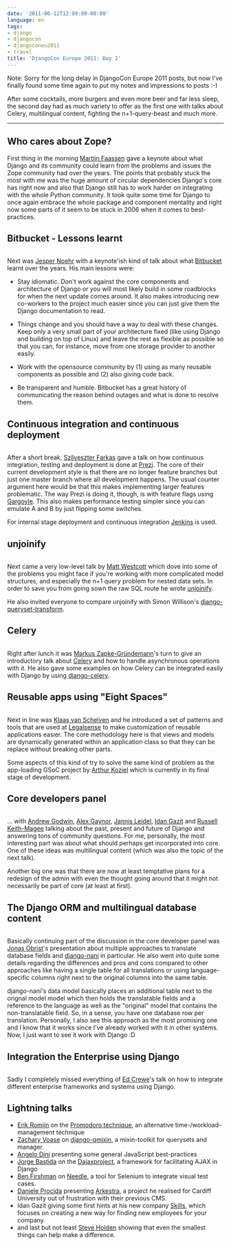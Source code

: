 ```yaml
---
date: '2011-06-12T12:00:00-00:00'
language: en
tags:
- django
- djangocon
- djangoconeu2011
- travel
title: 'DjangoCon Europe 2011: Day 2'
---
```



Note: Sorry for the long delay in DjangoCon Europe 2011 posts, but now I've finally
found some time again to put my notes and impressions to posts :-)

After some cocktails, more burgers and even more beer and far less sleep, the
second day had as much variety to offer as the first one with talks about
Celery, multilingual content, fighting the n+1-query-beast and much more.

---------------------

## Who cares about Zope?

<img
src="http://photos.h10n.me/Conferences/DjangoCon-Europe-2011/i-cfJrkzf/1/S/DSC0279-S.jpg"
alt="" class="left" />First thing in the morning [Martijn
Faassen](http://twitter.com/faassen) gave a keynote about what Django and
its community could learn from the problems and issues the Zope community had
over the years. The points that probably stuck the most with me was the huge
amount of circular dependencies Django's core has right now and also that
Django still has to work harder on integrating with the whole Python
community. It took quite some time for Django to once again embrace the whole
package and component mentality and right now some parts of it seem to be
stuck in 2006 when it comes to best-practices.

## Bitbucket - Lessons learnt

<figure>
    <img src="http://photos.h10n.me/Conferences/DjangoCon-Europe-2011/i-496Z2v6/1/M/DSC0284-M.jpg" alt="" />
</figure>

Next was [Jesper Noehr](http://twitter.com/jespern) with a keynote'ish kind of
talk about what [Bitbucket](http://bitbucket.org) learnt over the years. His
main lessons were:

* Stay idiomatic. Don't work against the core components and architecture of
  Django or you will most likely build in some roadblocks for when the next
  update comes around. It also makes introducing new co-workers to the project
  much easier since you can just give them the Django documentation to read.

* Things change and you should have a way to deal with these changes. Keep
  only a very small part of your architecture fixed (like using Django and
  building on top of Linux) and leave the rest as flexible as possible so that
  you can, for instance, move from one storage provider to another easily.

* Work with the opensource community by (1) using as many reusable components
  as possible and (2) also giving code back.

* Be transparent and humble. Bitbucket has a great history of communicating
  the reason behind outages and what is done to resolve them.

## Continuous integration and continuous deployment

<figure>
    <img src="http://photos.h10n.me/Conferences/DjangoCon-Europe-2011/i-kSDsTJh/1/M/DSC0293-M.jpg" alt="" />
</figure>

After a short break, [Szilveszter Farkas](http://szilveszterfarkas.com/) gave
a talk on how continuous integration, testing and deployment is done at
[Prezi](http://prezi.com). The core of their current development style is that
there are no longer feature branches but just one master branch where all
development happens. The usual counter argument here would be that this makes
implementing larger features problematic. The way Prezi is doing it, though,
is with feature flags using [Gargoyle](https://github.com/disqus/gargoyle).
This also makes performance testing simpler since you can emulate A and B by
just flipping some switches.

For internal stage deployment and continuous integration
[Jenkins](http://jenkins-ci.org/) is used.

## unjoinify

<figure>
<img alt="" src="http://photos.h10n.me/Conferences/DjangoCon-Europe-2011/i-f28h6Xk/1/M/DSC0296-M.jpg" />
</figure>

Next came a very low-level talk by [Matt Westcott](http://matt.west.co.tt/)
which dove into some of the problems you might face if you're working with
more complicated model structures, and especially the n+1 query problem for
nested data sets. In order to save you from going sown the raw SQL route he
wrote [unjoinify](https://github.com/gasman/django-unjoinify).

He also invited everyone to compare unjoinify with Simon Willison's
[django-queryset-transform](https://github.com/simonw/django-queryset-transform/).

## Celery

<figure>
<img src="http://photos.h10n.me/Conferences/DjangoCon-Europe-2011/i-PRSWwfp/0/M/DSC0315-M.jpg" alt="" />
</figure>

Right after lunch it was [Markus Zapke-Gründemann](http://www.keimlink.de/)'s
turn to give an introductory talk about [Celery](http://celeryproject.org/)
and how to handle asynchronous operations with it. He also gave some examples
on how Celery can be integrated easily with Django by using
[django-celery](http://packages.python.org/django-celery/).

## Reusable apps using "Eight Spaces"

<figure>
<img src="http://photos.h10n.me/Conferences/DjangoCon-Europe-2011/i-XQqCvMC/0/M/DSC0320-M.jpg" alt="" />
</figure>

Next in line was [Klaas van Schelven](http://twitter.com/vanschelven) and he introduced a set of patterns and
tools that are used at [Legalsense](http://www.legalsense.nl/) to make
customization of reusable applications easier. The core methodology here is
that views and models are dynamically generated within an application class so
that they can be replace without breaking other parts.

Some aspects of this kind of try to solve the same kind of problem as the
app-loading GSoC project by [Arthur Koziel](http://www.arthurkoziel.com/)
which is currently in its final stage of development.

## Core developers panel

<figure>
<img src="http://photos.h10n.me/Conferences/DjangoCon-Europe-2011/i-44d8xKF/0/M/DSC0338-M.jpg" alt="" />
</figure>

... with [Andrew Godwin](http://www.aeracode.org/), [Alex
Gaynor](http://alexgaynor.net/), [Jannis Leidel](http://twitter.com/jezdez),
[Idan Gazit](http://idan.gazit.me/) and [Russell
Keith-Magee](http://twitter.com/freakboy3742) talking about the past, present
and future of Django and answering tons of community questions. For me,
personally, the most interesting part was about what should perhaps get
incorporated into core. One of these ideas was multilingual content (which was
also the topic of the next talk).

Another big one was that there are now at least temptative plans for a
redesign of the admin with even the thought going around that it might not
necessarily be part of core (at least at first).

## The Django ORM and multilingual database content

<figure>
<img src="http://photos.h10n.me/Conferences/DjangoCon-Europe-2011/i-7kLK8Vt/0/M/DSC0190-M.jpg" alt="" />
</figure>

Basically continuing part of the discussion in the core developer panel was
[Jonas Obrist](http://twitter.com/ojiidotch)'s presentation about multiple
approaches to translate database fields and
[django-nani](https://github.com/ojii/django-nani) in particular.  He also
went into quite some details regarding the differences and pros and cons
compared to other approaches like having a single table for all translations
or using language-specific columns right next to the original columns into the
same table.

django-nani's data model basically places an additional table next to the
orignal model model which then holds the translatable fields and a
reference to the language as well as the "original" model that contains the
non-translatable field. So, in a sense, you have one database row per
translation. Personally, I also see this approach as the most promising one
and I know that it works since I've already worked with it in other systems.
Now, I just want to see it work with Django :D

## Integration the Enterprise using Django

<figure>
<img src="http://photos.h10n.me/Conferences/DjangoCon-Europe-2011/i-VRdDX49/0/M/DSC0362-M.jpg" alt="" />
</figure>

Sadly I completely missed everything of [Ed Crewe](http://www.edcrewe.com/)'s
talk on how to integrate different enterprise frameworks and systems using
Django.

## Lightning talks

* [Erik Romijn](http://blog.solidlinks.nl/) on the [Promodoro technique](http://www.pomodorotechnique.com/),
  an alternative time-/workload-management technique
* [Zachary Voase](http://zacharyvoase.com/) on
  [django-qmixin](https://github.com/zacharyvoase/django-qmixin), a
  mixin-toolkit for querysets and manager.
* [Angelo Dini](https://github.com/FinalAngel) presenting some general JavaScript best-practices
* [Jorge Bastida](http://jorgebastida.com/) on the [Dajaxproject](http://dajaxproject.com/), a framework
  for facilitating AJAX in Django
* [Ben Firshman](http://benfirshman.com/) on [Needle](https://github.com/bfirsh/needle), a tool for
  Selenium to integrate visual test cases.
* [Daniele Procida](http://twitter.com/evildmp) presenting [Arkestra](http://medicine.cf.ac.uk/arkestra/), a
  project he realised for Cardiff University out of frustration with their
  previous CMS.
* Idan Gazit giving some first hints at his new company
  [Skills](http://skillsapp.com/), which focuses on creating a new way for
  finding new employees for your company.
* and last but not least [Steve Holden](http://twitter.com/holdenweb) showing that even the smallest things
  can help make a difference.
